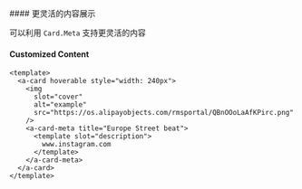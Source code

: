 <cn>
#### 更灵活的内容展示 

可以利用 `Card.Meta` 支持更灵活的内容
</cn>
<us>
#### Customized Content
</us>

```tpl
<template>
  <a-card hoverable style="width: 240px">
    <img
      slot="cover"
      alt="example"
      src="https://os.alipayobjects.com/rmsportal/QBnOOoLaAfKPirc.png"
    />
    <a-card-meta title="Europe Street beat">
      <template slot="description">
        www.instagram.com
      </template>
    </a-card-meta>
  </a-card>
</template>
```